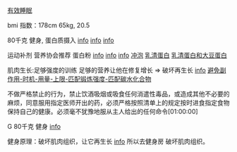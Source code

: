 
[有效睡眠](https://book.douban.com/subject/1984347/)

bmi 指数：178cm 65kg, 20.5

80千克 健身, 蛋白质摄入 [info](http://www.guokr.com/question/140343/)
[info](https://kknews.cc/zh-cn/health/b6vvlm.html)
[info](https://kknews.cc/zh-cn/health/k9x9ev.html#0.8g/kg蛋白质.++2g/kg✓+++3.5g/kg,单次摄入不超过40g。一名80公斤的男性健身者，一天最多可以摄入176克蛋白质=>70kg_140g_蛋白质_每餐40g)

运动补剂 营养协会推荐 蛋白粉 [info](https://kknews.cc/health/pg4rvp.html) [info](https://kknews.cc/health/aebajog.html) [info](https://kknews.cc/health/38gkl6a.html) [冲泡](https://kknews.cc/health/598ezyk.html#1.5克/kg蛋白质，比如体重70公斤，那么每日所需蛋白100克左右或更多，每餐不超过40g。不要空腹喝) [乳清蛋白](https://kknews.cc/health/zmlxll3.html) [乳清蛋白和大豆蛋白](https://kknews.cc/health/k83evvr.html)

肌肉生长:足够强度的训练 足够的营养让他在修复增长 => 破坏再生长 [info](https://kknews.cc/health/9v9jyl.html) [避免副作用-时机-用量-上限-匹配锻炼强度-匹配碳水化合物](https://kknews.cc/health/oyavm56.html)

不做严格禁止的行为，禁止饮酒吸烟或吸食任何消遣性毒品，或造成其他不必要的麻烦，同意服用指定医师开出的药，必须严格按照清单上的规定按时进食指定食物保持自己的健康。必须毫不犹豫地服从主人给出的任何命令[01:00:00]

G 80千克 健身 [info](http://www.rensheng2.com/810000/808029.shtml#79岁“健身帅爷爷”走红可卧推80千克杠铃)

健身原理：破坏肌肉组织，让它再生长 [info](https://kknews.cc/health/9v9jyl.html#肌肉生长是通过锻炼破坏肌纤维，然后再补充足够的营养让他在修复增长)
所以去健身房 破坏肌肉组织。
